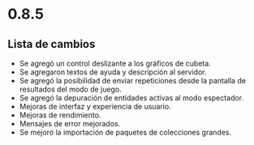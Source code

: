 # 0.8.5

## Lista de cambios

- Se agregó un control deslizante a los gráficos de cubeta.
- Se agregaron textos de ayuda y descripción al servidor.
- Se agregó la posibilidad de enviar repeticiones desde la pantalla de resultados del modo de juego.
- Se agregó la depuración de entidades activas al modo espectador.
- Mejoras de interfaz y experiencia de usuario.
- Mejoras de rendimiento.
- Mensajes de error mejorados.
- Se mejoró la importación de paquetes de colecciones grandes.
